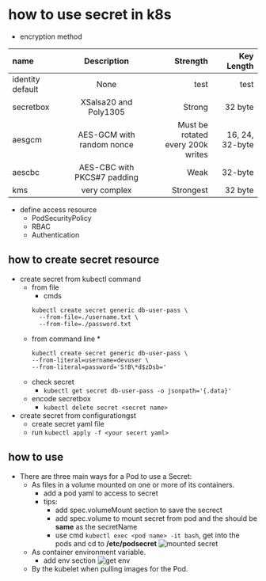 # how to use secret in k8s

* encryption method

| name | Description | Strength | Key Length |
| :--- |    :----:   |     ---: |       ---: |
|identity default| None | test | test |
|secretbox| XSalsa20 and Poly1305| Strong | 32 byte
|aesgcm| AES-GCM with </br> random nonce | Must be rotated </br> every 200k writes| 16, 24, </br> 32-byte |  
|aescbc| AES-CBC with </br> PKCS#7 padding | Weak | 32-byte	
|kms | very complex | Strongest | 32 byte |

* define access resource
  * PodSecurityPolicy
  * RBAC
  * Authentication

## how to create secret resource

* create secret from kubectl command
  * from file
    * cmds  
    ```
    kubectl create secret generic db-user-pass \
      --from-file=./username.txt \
      --from-file=./password.txt
    ```
  * from command line
    *
      ```
      kubectl create secret generic db-user-pass \
      --from-literal=username=devuser \
      --from-literal=password='S!B\*d$zDsb='
      ```
  * check secret
    * ```kubectl get secret db-user-pass -o jsonpath='{.data}'```
  * encode secretbox
    * ```kubectl delete secret <secret name>```
* create secret from configurationgst
  * create secret yaml file
  * run ```kubectl apply -f <your secert yaml>```

## how to use

* There are three main ways for a Pod to use a Secret:
  * As files in a volume mounted on one or more of its containers.
    * add a pod yaml to access to secret
    * tips:
      * add spec.volumeMount section to save the secrect
      * add spec.volume to mount secret from pod and the should be **same** as the secretName
      * use cmd ```kubectl exec <pod name> -it bash```, get into the pods and cd to **/etc/podsecret**
      ![mounted secret](https://user-images.githubusercontent.com/6279298/163657055-a34866d1-dcbf-4906-9e1a-0475821185d0.png)
  * As container environment variable.
    * add env section
    ![get env](https://user-images.githubusercontent.com/6279298/163657778-d357e775-7bfc-4c12-a9f2-8f5e7d7d5b28.png)
  * By the kubelet when pulling images for the Pod.
